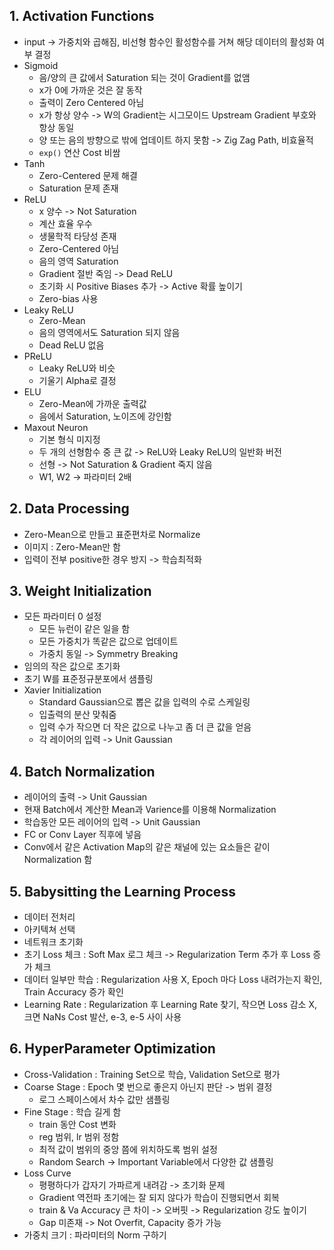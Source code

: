 ## 1. Activation Functions
- input -> 가중치와 곱해짐, 비선형 함수인 활성함수를 거쳐 해당 데이터의 활성화 여부 결정
- Sigmoid
  - 음/양의 큰 값에서 Saturation 되는 것이 Gradient를 없앰
  - x가 0에 가까운 것은 잘 동작
  - 출력이 Zero Centered 아님
  - x가 항상 양수 -> W의 Gradient는 시그모이드 Upstream Gradient 부호와 항상 동일
  - 양 또는 음의 방향으로 밖에 업데이트 하지 못함 -> Zig Zag Path, 비효율적
  - `exp()` 연산 Cost 비쌈
- Tanh
  - Zero-Centered 문제 해결
  - Saturation 문제 존재
- ReLU
  - x 양수 -> Not Saturation
  - 계산 효율 우수
  - 생물학적 타당성 존재
  - Zero-Centered 아님
  - 음의 영역 Saturation
  - Gradient 절반 죽임 -> Dead ReLU
  - 초기화 시 Positive Biases 추가 -> Active 확률 높이기
  - Zero-bias 사용
- Leaky ReLU
  - Zero-Mean
  - 음의 영역에서도 Saturation 되지 않음
  - Dead ReLU 없음
- PReLU
  - Leaky ReLU와 비슷
  - 기울기 Alpha로 결정
- ELU
  - Zero-Mean에 가까운 출력값
  - 음에서 Saturation, 노이즈에 강인함
- Maxout Neuron
  - 기본 형식 미지정
  - 두 개의 선형함수 중 큰 값 -> ReLU와 Leaky ReLU의 일반화 버전
  - 선형 -> Not Saturation & Gradient 죽지 않음
  - W1, W2 -> 파라미터 2배

## 2. Data Processing
- Zero-Mean으로 만들고 표준편차로 Normalize
- 이미지 : Zero-Mean만 함
- 입력이 전부 positive한 경우 방지 -> 학습최적화

## 3. Weight Initialization
- 모든 파라미터 0 설정
  - 모든 뉴런이 같은 일을 함
  - 모든 가중치가 똑같은 값으로 업데이트
  - 가중치 동일 -> Symmetry Breaking
- 임의의 작은 값으로 초기화
- 초기 W를 표준정규분포에서 샘플링
- Xavier Initialization
  - Standard Gaussian으로 뽑은 값을 입력의 수로 스케일링
  - 입출력의 분산 맞춰줌
  - 입력 수가 작으면 더 작은 값으로 나누고 좀 더 큰 값을 얻음
  - 각 레이어의 입력 -> Unit Gaussian

## 4. Batch Normalization
- 레이어의 출력 -> Unit Gaussian
- 현재 Batch에서 계산한 Mean과 Varience를 이용해 Normalization
- 학습동안 모든 레이어의 입력 -> Unit Gaussian
- FC or Conv Layer 직후에 넣음
- Conv에서 같은 Activation Map의 같은 채널에 있는 요소들은 같이 Normalization 함

## 5. Babysitting the Learning Process
- 데이터 전처리
- 아키텍쳐 선택
- 네트워크 초기화
- 초기 Loss 체크 : Soft Max 로그 체크 -> Regularization Term 추가 후 Loss 증가 체크
- 데이터 일부만 학습 : Regularization 사용 X, Epoch 마다 Loss 내려가는지 확인, Train Accuracy 증가 확인
- Learning Rate : Regularization 후 Learning Rate 찾기, 작으면 Loss 감소 X, 크면 NaNs Cost 발산, e-3, e-5 사이 사용

## 6. HyperParameter Optimization
- Cross-Validation : Training Set으로 학습, Validation Set으로 평가
- Coarse Stage : Epoch 몇 번으로 좋은지 아닌지 판단 -> 범위 결정
  - 로그 스페이스에서 차수 값만 샘플링
- Fine Stage : 학습 길게 함
  - train 동안 Cost 변화
  - reg 범위, lr 범위 정함
  - 최적 값이 범위의 중앙 쯤에 위치하도록 범위 설정
  - Random Search -> Important Variable에서 다양한 값 샘플링
- Loss Curve
  - 평평하다가 갑자기 가파르게 내려감 -> 초기화 문제
  - Gradient 역전파 초기에는 잘 되지 않다가 학습이 진행되면서 회복
  - train & Va Accuracy 큰 차이 -> 오버핏 -> Regularization 강도 높이기
  - Gap 미존재 -> Not Overfit, Capacity 증가 가능
- 가중치 크기 : 파라미터의 Norm 구하기
